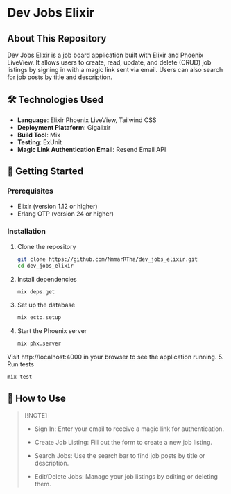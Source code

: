 # Dev Jobs Elixir

## About This Repository
Dev Jobs Elixir is a job board application built with Elixir and Phoenix LiveView. It allows users to create, read, update, and delete (CRUD) job listings by signing in with a magic link sent via email. Users can also search for job posts by title and description.

## 🛠 Technologies Used

- **Language**: Elixir Phoenix LiveView, Tailwind CSS
- **Deployment Plataform**: Gigalixir
- **Build Tool**: Mix
- **Testing**: ExUnit
- **Magic Link Authentication Email**: Resend Email API

## 🚦 Getting Started

### Prerequisites

- Elixir (version 1.12 or higher)
- Erlang OTP (version 24 or higher)

### Installation

1. Clone the repository
   ```bash
   git clone https://github.com/MmmarRTha/dev_jobs_elixir.git
   cd dev_jobs_elixir
   ```

2. Install dependencies
   ```bash
   mix deps.get
   ```

3. Set up the database
   ```bash
   mix ecto.setup
   ```

4. Start the Phoenix server
   ```bash
   mix phx.server
   ```
Visit http://localhost:4000 in your browser to see the application running.
5. Run tests
   ```bash
   mix test
   ```
## 🤔 How to Use

>
> [!NOTE]
> 
> 
> - Sign In: Enter your email to receive a magic link for authentication.
>
> - Create Job Listing: Fill out the form to create a new job listing.
> 
> - Search Jobs: Use the search bar to find job posts by title or description.
>
> - Edit/Delete Jobs: Manage your job listings by editing or deleting them.
>

